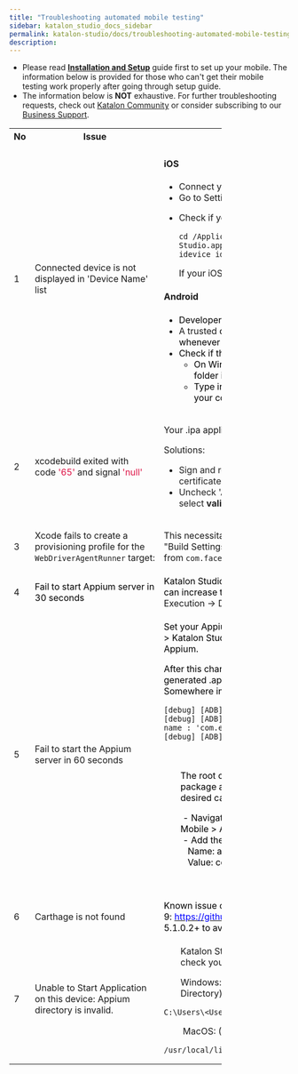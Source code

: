 ```yaml
---
title: "Troubleshooting automated mobile testing" 
sidebar: katalon_studio_docs_sidebar
permalink: katalon-studio/docs/troubleshooting-automated-mobile-testing.html 
description: 
---
```

*   Please read **[Installation and Setup](/display/KD/Before+You+Start)** guide first to set up your mobile. The information below is provided for those who can't get their mobile testing work properly after going through setup guide.
*   The information below is **NOT** exhaustive. For further troubleshooting requests, check out [Katalon Community](https://forum.katalon.com/discussions) or consider subscribing to our [Business Support](https://www.katalon.com/support-service-options/).

<table class="wrapped relative-table confluenceTable" style="width: 75.899%;"><colgroup><col style="width: 5.45455%;"><col style="width: 25.8586%;"><col style="width: 68.6869%;"></colgroup><tbody><tr class="xtr-0"><th class="xtd-0-0 confluenceTh" colspan="1">No</th><th class="xtd-0-1 confluenceTh" style="text-align: center;">Issue</th><th class="xtd-0-2 confluenceTh" style="text-align: center;">Solution</th></tr><tr class="xtr-1"><td class="xtd-1-0 confluenceTd" colspan="1">1</td><td class="xtd-1-1 confluenceTd">Connected device is not displayed in 'Device Name' list</td><td class="xtd-1-2 confluenceTd"><div class="content-wrapper"><h4 id="Troubleshootingautomatedmobiletesting-iOS"><strong>iOS</strong></h4><ul><li>Connect your&nbsp;device to Xcode.</li><li>Go to Settings -&gt;&nbsp;Developer&nbsp;&gt; turn ON&nbsp;UIAutomation.</li><li><p>Check if your device is recognized using the following commands on Terminal</p><div class="code panel pdl conf-macro output-block" data-hasbody="true" data-macro-name="code" style="border-width: 1px;"><div class="codeContent panelContent pdl"><pre><code class="language-groovy">cd /Applications/Katalon\ Studio.app/Contents/Eclipse/configuration/resources/tools/imobiledevice&nbsp;
idevice_id -l</code></pre></div></div><p>If your iOS version is iOS 11, make sure Katalon Studio's version is 5.3+.</p></li></ul><h4 id="Troubleshootingautomatedmobiletesting-Android"><strong>Android</strong></h4><ul><li><span style="color: rgb(0,0,0);">Developer option is turned on.</span></li><li>A trusted<span style="color: rgb(0,0,0);">&nbsp;connection is established by&nbsp;</span>tapping<span style="color: rgb(0,0,0);">&nbsp;on 'Trust this computer' whenever this dialog is displayed on your device.</span></li><li><span style="color: rgb(0,0,0);">Check if the device is listed using&nbsp;</span>adb<span style="color: rgb(0,0,0);">&nbsp;command:</span><ul><li><span style="color: rgb(0,0,0);">On Windows command line/ MacOS terminal: Navigate to platform-tools folder in &lt;Android SDK folder&gt;\platform-tools.</span></li><li><span style="color: rgb(0,0,0);">Type in "adb&nbsp;devices" and observe devices listed there. Make sure that your corrected device is listed there with online status.&nbsp;</span></li></ul></li></ul></div></td></tr><tr class="xtr-2"><td class="xtd-2-0 confluenceTd" colspan="1">2</td><td class="xtd-2-1 confluenceTd" colspan="1">xcodebuild exited with code&nbsp;<span class="hljs-string" style="color: rgb(221,17,68);">'65'</span>&nbsp;and signal&nbsp;<span class="hljs-string" style="color: rgb(221,17,68);">'null'</span></td><td class="xtd-2-2 confluenceTd" colspan="1"><p>Your .ipa application and/or WebDriverAgent is not signed correctly.</p><div>Solutions:</div><div><ul><li><span style="color: rgb(34,34,34);">Sign and rebuild the WebDriverAgent XCode project with your developer certificate.</span></li><li><span style="color: rgb(34,34,34);">Uncheck 'Automatically Signing' option from WebDriverAgentRunner and select <strong>valid provisioning profile</strong> (profile displayed as Eligible from the list)</span></li></ul></div></td></tr><tr class="xtr-3"><td class="xtd-3-0 confluenceTd" colspan="1">3</td><td class="xtd-3-1 confluenceTd" colspan="1"><p>Xcode fails to create a provisioning profile for the <code>WebDriverAgentRunner</code>&nbsp;target:</p></td><td class="xtd-3-2 confluenceTd" colspan="1"><div class="content-wrapper"><p>This necessitates manually changing the bundle id for the target by going into the "Build Settings" tab, and changing the "Product Bundle Identifier" from&nbsp;<code>com.facebook.WebDriverAgentRunner</code>&nbsp;to something that Xcode will accept.</p></div></td></tr><tr class="xtr-4"><td class="xtd-4-0 confluenceTd" colspan="1">4</td><td class="xtd-4-1 confluenceTd"><span style="color: rgb(0,0,0);">Fail to start Appium server in 30 seconds</span></td><td class="xtd-4-2 confluenceTd"><span style="color: rgb(0,0,0);">Katalon Studio can't start Appium server within 30 seconds (default timeout). You can increase this timeout value from this settings: P</span>roject&nbsp;→ Settings&nbsp;→ Execution&nbsp;→ Default&nbsp;→ Default wait for elements timeout (in seconds)</td></tr><tr class="xtr-5"><td class="xtd-5-0 confluenceTd" colspan="1">5</td><td class="xtd-5-1 confluenceTd">Fail to start the Appium server in 60 seconds</td><td class="xtd-5-2 confluenceTd"><div class="content-wrapper"><p><span style="color: rgb(0,0,0);">Set your Appium Log Level to "Debug" which you can find this option in Windows &gt; Katalon Studio Preferences &gt; Katalon &gt; Mobile to generate debug logs of Appium.</span></p><p><span style="color: rgb(0,0,0);">After this change is applied, retry your record/spy session and then open generated&nbsp;.appium&nbsp;file in the project folder.&nbsp;</span><br><span style="color: rgb(0,0,0);">Somewhere in this file you are likely will see these lines:</span><span style="color: rgb(0,0,0);">&nbsp;</span></p><div class="code panel pdl conf-macro output-block" data-hasbody="true" data-macro-name="code" style="border-width: 1px;"><div class="codeContent panelContent pdl"><pre><code class="language-groovy">[debug] [ADB] Running '..\adb.exe' with args: [...] 
[debug] [ADB] Found package: 'com.abc.def.xyz' and fully qualified activity name : 'com.egh.jik' 
[debug] [ADB] Incorrect package and activity. Retrying.</code></pre></div></div><p>&nbsp;</p><p style="margin-left: 30.0px;"><span style="color: rgb(0,0,0);">The root cause is Katalon Studio can't start application due to incorrect package and activity by default, so you need to add additional settings to desired capabilities:</span><span style="color: rgb(0,0,0);">&nbsp;</span></p><p style="margin-left: 30.0px;"><span style="color: rgb(0,0,0);">&nbsp;-&nbsp;Navigate to Mobile settings (Project &gt; Settings &gt; Execution &gt; Default &gt; Mobile &gt; Android)&nbsp;<br>&nbsp;-&nbsp;Add the following key<br>&nbsp; &nbsp;Name: appWaitActivity&nbsp;<br>&nbsp; &nbsp;Value: com.* (<strong>based on the prefix of 'Found package' log</strong>)</span></p><p><span style="color: rgb(0,0,0);"><br></span></p></div></td></tr><tr class="xtr-6"><td class="xtd-6-0 confluenceTd" colspan="1">6</td><td class="xtd-6-1 confluenceTd" colspan="1">Carthage&nbsp;is not found</td><td class="xtd-6-2 confluenceTd"><span style="color: rgb(0,0,0);">Known issue of Appium 1.7 with Xcode 9:</span><span style="color: rgb(0,0,255);">&nbsp;<a class="external-link" href="https://github.com/appium/appium/issues/9344" rel="nofollow"><span style="color: rgb(0,0,255);">https://github.com/appium/appium/issues/9344</span></a></span><span style="color: rgb(0,0,0);">, so please use Katalon Studio 5.1.0.2+ to avoid this message.</span></td></tr><tr class="xtr-7"><td class="xtd-7-0 confluenceTd" colspan="1">7</td><td class="xtd-7-1 confluenceTd" colspan="1">Unable to Start Application on this device: Appium directory is invalid.</td><td class="xtd-7-2 confluenceTd"><div class="content-wrapper"><p style="margin-left: 30.0px;">Katalon Studio cannot locate the provided Appium directory. Please double check your Appium directory to make sure it should be as shown below:</p><p style="margin-left: 30.0px;">Windows: (Window&nbsp;→ Katalon Studio Preferences&nbsp;→ Mobile&nbsp;→ Appium Directory)</p><div class="code panel pdl conf-macro output-block" data-hasbody="true" data-macro-name="code" style="border-width: 1px;"><div class="codeContent panelContent pdl"><pre><code class="language-groovy">C:\Users\&lt;Username&gt;\AppData\Roaming\npm\node_modules\appium</code></pre></div></div><p>&nbsp; &nbsp; &nbsp; &nbsp; MacOS: (Katalon Studio&nbsp;→ Preferences&nbsp;→ Mobile&nbsp;→ Appium Directory)</p><div class="code panel pdl conf-macro output-block" data-hasbody="true" data-macro-name="code" style="border-width: 1px;"><div class="codeContent panelContent pdl"><pre><code class="language-groovy">/usr/local/lib/node_modules/appium</code></pre></div></div></div></td></tr></tbody></table>